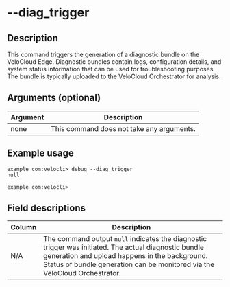 #	--diag_trigger

##	Description
This command triggers the generation of a diagnostic bundle on the VeloCloud Edge. Diagnostic bundles contain logs, configuration details, and system status information that can be used for troubleshooting purposes. The bundle is typically uploaded to the VeloCloud Orchestrator for analysis.

##  Arguments (optional)
| Argument | Description |
|---|---|
| none | This command does not take any arguments. |

##  Example usage
```
example_com:velocli> debug --diag_trigger
null

example_com:velocli>
```
##  Field descriptions
| Column | Description |
|---|---|
| N/A | The command output `null` indicates the diagnostic trigger was initiated. The actual diagnostic bundle generation and upload happens in the background. Status of bundle generation can be monitored via the VeloCloud Orchestrator. |